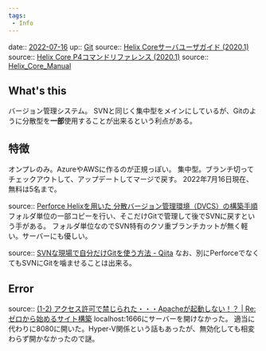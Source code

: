 ```yaml
---
tags:
 - Info
---
```


date:: [2022-07-16](Daily_Note/2022-07-16.md)
up:: [Git](../Bar/App/Git.md)
source:: [Helix Coreサーバユーザガイド (2020.1)](https://kb.toyo.co.jp/docs/core/r20.1/manuals/p4guide/Content/P4Guide/Home-p4guide.html#%E3%81%AB%E3%81%A4%E3%81%84%E3%81%A6_Helix_Core%E3%82%B5%E3%83%BC%E3%83%90%E3%83%A6%E3%83%BC%E3%82%B6%E3%82%AC%E3%82%A4%E3%83%89)
source:: [Helix Core P4コマンドリファレンス (2020.1)](https://kb.toyo.co.jp/docs/core/r20.1/manuals/cmdref/Content/CmdRef/p4_revert.html)
source:: [Helix_Core_Manual](https://kb.toyo.co.jp/wiki/display/KBTOP/Helix_Core_Manual)

## What's this
バージョン管理システム。
SVNと同じく集中型をメインにしているが、Gitのように分散型を**一部**使用することが出来るという利点がある。

## 特徴
オンプレのみ。AzureやAWSに作るのが正規っぽい。
集中型。ブランチ切ってチェックアウトして、アップデートしてマージで戻す。
2022年7月16日現在、無料は5名まで。

source:: [Perforce Helixを用いた 分散バージョン管理環境（DVCS）の構築手順](https://www.toyo.co.jp/files/user/img/product/ss/files/perforce/dvcs/dvcs_startguide.pdf)
フォルダ単位の一部コピーを行い、そこだけGitで管理して後でSVNに戻すという手がある。
フォルダ単位なのでSVN特有のクソ重ブランチカットが無く軽い。サーバーにも優しい。

source:: [SVNな現場で自分だけGitを使う方法 - Qiita](https://qiita.com/suzuq/items/f236672bbad7e3b354b2)
なお、別にPerforceでなくてもSVNにGitを噛ませることは出来る。

## Error
source:: [(1-2) アクセス許可で禁じられた・・・Apacheが起動しない！？ | Re:ゼロから始めるサイト構築](https://money-affairs.com/webserver-02/)
localhost:1666にサーバーを開けなかった。
適当に代わりに8080に開いた。Hyper-V関係という話もあったが、無効化しても相変わらず開かなかったので謎。

